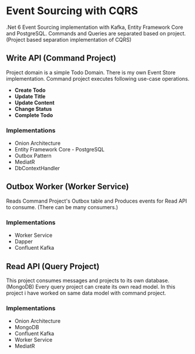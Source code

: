 # Event Sourcing with CQRS

.Net 6 Event Sourcing implementation with Kafka, Entity Framework Core and PostgreSQL. Commands and Queries are separated based on project. (Project based separation implementation of CQRS)

## Write API (Command Project)

Project domain is a simple Todo Domain. There is my own Event Store implementation. Command project executes following use-case operations.

- **Create Todo**
- **Update Title**
- **Update Content**
- **Change Status**
- **Complete Todo**

### Implementations

- Onion Architecture
- Entity Framework Core - PostgreSQL
- Outbox Pattern
- MediatR
- DbContextHandler

## Outbox Worker (Worker Service)

Reads Command Project's Outbox table and Produces events for Read API to consume. (There can be many consumers.)

### Implementations

- Worker Service
- Dapper
- Confluent Kafka


## Read API (Query Project)

This project consumes messages and projects to its own database. (MongoDB) Every query project can create its own read model. 
In this project i have worked on same data model with command project.

### Implementations

- Onion Architecture
- MongoDB
- Confluent Kafka
- Worker Service
- MediatR